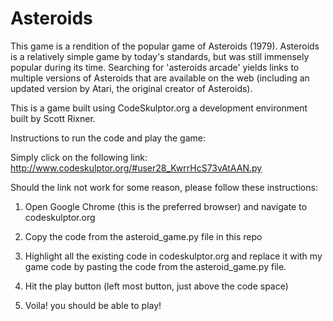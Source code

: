 Asteroids
=========

This game is a rendition of the popular game of Asteroids (1979). 
Asteroids is a relatively simple game by today's standards, but was still
immensely popular during its time.  Searching for 'asteroids arcade' yields links
to multiple versions of Asteroids that are available on the web (including an 
updated version by Atari, the original creator of Asteroids).

This is a game built using CodeSkulptor.org a development environment built by Scott Rixner.

Instructions to run the code and play the game:

Simply click on the following link: http://www.codeskulptor.org/#user28_KwrrHcS73vAtAAN.py

Should the link not work for some reason, please follow these instructions:
1. Open Google Chrome (this is the preferred browser) and navigate to codeskulptor.org

2. Copy the code from the asteroid_game.py file in this repo

3. Highlight all the existing code in codeskulptor.org and replace it with my game code by pasting the code from the         asteroid_game.py file.

4. Hit the play button (left most button, just above the code space)

5. Voila! you should be able to play!

